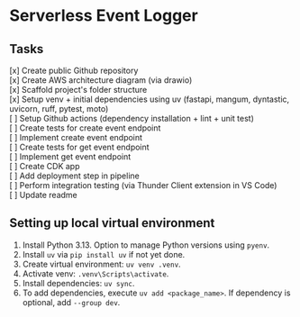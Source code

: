 # Serverless Event Logger

## Tasks
[x] Create public Github repository <br>
[x] Create AWS architecture diagram (via drawio) <br>
[x] Scaffold project's folder structure <br>
[x] Setup venv + initial dependencies using uv (fastapi, mangum, dyntastic, uvicorn, ruff, pytest, moto) <br>
[ ] Setup Github actions (dependency installation + lint + unit test) <br>
[ ] Create tests for create event endpoint <br>
[ ] Implement create event endpoint <br>
[ ] Create tests for get event endpoint <br>
[ ] Implement get event endpoint <br>
[ ] Create CDK app <br>
[ ] Add deployment step in pipeline <br>
[ ] Perform integration testing (via Thunder Client extension in VS Code) <br>
[ ] Update readme


## Setting up local virtual environment
1. Install Python 3.13. Option to manage Python versions using `pyenv`.
2. Install `uv` via `pip install uv` if not yet done.
3. Create virtual environment: `uv venv .venv`.
4. Activate venv: `.venv\Scripts\activate`.
5. Install dependencies: `uv sync`.
6. To add dependencies, execute `uv add <package_name>`. If dependency is optional, add `--group dev`.

